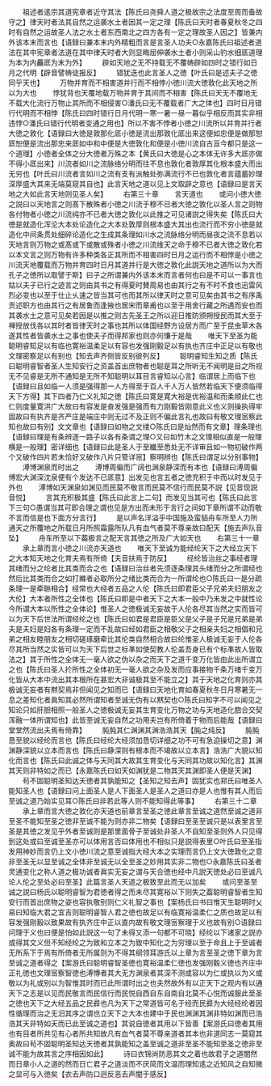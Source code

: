 <!-- { "loadSidebar": true } -->
　　祖述者逺宗其道宪章者近守其法【陈氏曰尧舜人道之极故宗之法度至周而备故守之】律天时者法其自然之运袭水土者因其一定之理【陈氏曰天时者春夏秋冬之四时有自然之运故圣人法之水土者东西南北之四方各有一定之理故圣人因之】皆兼内外该本末而言也【语録曰兼本末内外精粗而言是言圣人功夫○永嘉陈氏曰祖述者道法在其中宪章者法道在其中律天时者大则显晦屈伸袭水土者小则采山钓水细厎道理为本为内麤厎为末为外】
　　辟如天地之无不持载无不覆帱辟如四时之错行如日月之代明【辟音譬帱徒报反】
　　错犹迭也此言圣人之徳【叶氏曰是述夫子之徳同乎天也】
　　万物并育而不相害道并行而不相悖小徳川流大徳敦化此天地之所以为大也
　　悖犹背也天覆地载万物并育于其间而不相害【陈氏曰天无不覆地无不载大化流行万物止其所而不相侵害○潘氏曰无不覆载者广大之体也】四时日月错行代明而不相悖【陈氏曰四时错行日月代明一寒一暑一昼一暮似乎相反而其实非相违悖○潘氏曰错行代明者变通之用也】所以不害不悖者小徳之川流所以并育并行者大徳之敦化【语録曰大徳是敦那化厎小徳是流出那敦化厎出来这便如忠便是做那恕厎恕便是流出那忠来厎如中和中便是大徳敦化和便是小徳川流自古亘今都只是这一个道理】小徳者全体之分大徳者万殊之本【黄氏曰大徳是心之本体无许多大厎亦做不得小厎出来】川流者如川之流脉络分明而往不息也敦化者敦厚其化根本盛大而出无穷也【叶氏曰川流者言如川之流有支有派触处弥满流行不已也敦化者言蕴蓄妙理深厚盛大其来无端莫窥其自也】此言天地之道以见上文取辟之意也【语録曰是言天地之大如此言天地则见圣人矣】
　　右第三十章
　　言天道也
　　或问小徳大徳之説曰以天地言之则髙下散殊者小徳之川流于穆不已者大徳之敦化以圣人言之则物各付物者小徳之川流纯亦不已者大徳之敦化以此推之可见诸説之得失矣【陈氏曰大徳是就造化浑沦大本处论造化之大本处敦厚则根本盛大其出也流行而不穷小徳是就造化中间条贯处细碎论造化之生成其条理如川水之流脉络分明而昼夜之流不息若以天地言则万物之或髙或下或散或殊者小徳之川流维天之命于穆不已者大徳之敦化若以本文言之则万物有许多种类各正其所而不相害四时日月之运行而不相悖是小徳之川流天地覆载而万物并育四时日月其道并行是大徳之敦化此説天地之道所以为大而孔子之徳所以取譬于斯】曰子之所谓兼内外该本末而言者何也曰是不可以一事言也姑以夫子已行之迹言之则由其书之有得夏时賛周易也由其行之有不时不食也迅雷风烈必变也以至于仕止乆速之皆当其可也而其所以律天时之意可见矣由其书之有序禹贡述职方也由其行之有居鲁而逢掖也居宋而章甫也以至于用舍行藏之所遇而安也而其袭水土之意可见矣若因是以推之则古先圣王之所以迎日推防颁朔授民而其大至于禅授放伐各以其时者皆律天时之事也其所以体国经野方设居方而广至于昆虫草木各遂其性者皆袭水土之事也使夫子而得邦家也则亦何慊于是哉
　　唯天下至圣为能聪明睿知足以有临也寛裕温柔足以有容也发强刚毅足以有执也齐庄中正足以有敬也文理密察足以有别也【知去声齐侧皆反别彼列反】
　　聪明睿知生知之质【陈氏曰聪明睿智者圣人生知安行之资盖首出庶物者也聪是耳之所听无不闻明是目之所视无不见睿是无所不通知是无所不知聪明以耳目言睿知以心言】临谓居上而临下也【语録曰且如临一人须是强得那一人方得至于百人千人万人皆然若临天下便须临得天下方得】其下四者乃仁义礼知之徳【陈氏曰寛是寛大裕是优裕温和而柔顺此仁也仁则度量寛洪广大故曰有容发是奋发强是强而有力刚毅皆刚意此义也义则操执得牢固故曰有执齐是齐严庄是端庄中则无过不及正则不偏此言礼也故曰有敬文理宻察此知也故曰有别】文文章也【语録曰如物之文缕○陈氏曰是灿然而有文章】理条理也【语録曰理是有条辨逐一路子以各有条谓之理○又曰如竹木之文理相似直是一般理横是一般理】密详细也【语録曰此是圣人于至纎至悉处无不详审且如一物初破作两个又破作四片若未恰好又破作八片只管详宻】察明辨也【陈氏曰谓足以分别事物】
　　溥博渊泉而时出之
　　溥博周徧而广阔也渊泉静深而有本也【语録曰溥周徧博宏大渊深沈泉便有个发达不已厎意】出发见也言五者之徳充积于中而以时发见于外也
　　溥博如天渊泉如渊见而民莫不敬言而民莫不信行而民莫不説【见音现説音悦】
　　言其充积极其盛【陈氏曰此言上二句】而发见当其可也【陈氏曰此言下三句○愚谓当其可即合理之谓也见是方出而未形于言行之间如下章所谓不动而敬不言而信是也下面方分言行】
　　是以声名洋溢乎中国施及蛮貊舟车所至人力所通天之所覆地之所载日月所照霜露所队凡有血气者莫不尊亲故曰配天【施去声队音坠】
　　舟车所至以下葢极言之配天言其徳之所及广大如天也
　　右第三十一章
　　承上章而言小徳之川流亦天道也
　　唯天下至诚为能经纶天下之大经立天下之大本知天地之化育夫焉有所倚【夫音扶焉于防反】
　　经纶皆治丝之事经者理其绪而分之纶者比其类而合之也【语録曰治丝者先须逐条理其头绪而分之所谓经也然后比其类而合之如打縧者必取所分之绪比类而合为一所谓纶也○陈氏曰一是分疏条理一是牵聮相合】经常也大经者五品之人伦【陈氏曰即君臣父子兄弟夫妇朋友之大伦】大本者所性之全体也【陈氏曰即是中者天下之大本一般中乃未发之中就性论今所谓大本以所性之全体论】惟圣人之徳极诚无妄故于人伦各尽其当然之实而皆可以为天下后世法所谓经纶之也【陈氏曰如君是君臣是臣父是父子是子兄是兄弟是弟夫是夫妇是妇各有条理一定而不乱故曰经如君臣之相敬父子之相亲夫妇之相倡和兄弟之相友睦朋友之相切磋琢磨牵比其伦类自然相合故曰纶惟圣人极诚无妄于人伦各尽其所当然之实皆可以为天下后世之标凖如使契教人伦盖吾身已有个标凖故人皆取法之】其于所性之全体无一毫人欲之伪以杂之而天下之道千变万化皆由此出所谓立之也【陈氏曰圣人扵所性之全体初无一毫人欲之杂及发而应事接物千条万绪千变万化皆从大本中流出其本根所在甚宏大非诚极其至不能立之】其于天地之化育则亦其极诚无妄者有黙契焉非但闻见之知而已【语録曰天地化育如春夏秋冬日月寒暑无一息之差知化者眞知其必然所谓知者至诚无伪有以黙契也○陈氏曰知字不可以闻见之知论只如肝胆相照一般圣人之徳极诚无妄其生育变化万物之功与天地造化脗合交契浑融一体所谓知也】此皆至诚无妄自然之功用夫岂有所倚着于物而后能哉【语録曰堂堂然流出夫焉有倚靠】
　　肫肫其仁渊渊其渊浩浩其天【肫之纯反】
　　肫肫恳至貌以经纶而言也【陈氏曰经纶大经须加恳切详细之功不可有急迫操切之意】渊渊静深貌以立本而言也【陈氏曰静深则有根本而不竭故以立本言】浩浩广大貌以知化而言也【陈氏曰此诚之体与天同其大故其生育变化与天同其功故以知化言】其渊其天则非特如之而已【永嘉陈氏曰如天如渊犹是二物其天其渊即圣人便是天渊】
　　茍不固聪明圣知达天徳者其孰能知之【圣知之知去声】固犹实也郑氏曰唯圣人能知圣人也【语録曰问上面圣人是人下面圣人是圣人之道曰亦是人也惟有其人而后至诚之道乃始实见耳○陈氏曰非若此等人则不能知得此等事】
　　右第三十二章
　　承上章而言大徳之敦化亦天道也前章言至圣之徳此章言至诚之道然至诚之道非至圣不能知至圣之徳非至诚不能为则亦非二物矣【语録曰至圣至诚只是以表里言至圣是其徳之发见乎外者至诚则是那里面骨子至诚处非圣人不自知至圣则外人只见得到这处或曰至诚至圣亦可以体用言否曰体用也不相似只是説得表里○叶氏曰至圣指发用神妙而言仍上文小徳川流之意至诚指大经大本之实理而言仍上文大徳敦化之意非至圣无以显至诚之全体非至诚无以全至圣之妙用其实非二物也○永嘉陈氏曰圣者灵通变化之称人道之极功诚者眞实无妄之谓与天合徳也经中凡説天徳处必曰至诚凡论人伦之至处必曰至圣】此篇言圣人天道之极致至此而无以加矣
　　或问至圣至诚之説曰杨氏以聪明睿智为君徳者得之而未尽其寛裕以下则失之葢聪明睿智者生知安行而首出庶物之姿也容执敬别则仁义礼智之事也【案杨氏曰书曰惟天生聪明时乂易曰知临大君之宜吉则聪明睿智人君之徳也故足以有临寛裕温柔仁之质也故足以有容发强刚毅以致果故有执齐庄中正以直内故有敬文理宻察理于义也故有别○语録曰问理于义也曰便是怕如此説这一句了未得又添一句都不可晓】经纶以下诸家之説亦或得其文义但不知经纶之为致和立本之为致中知化之为穷理以至于命且上于至诚者无所系下于焉有所倚者无所属则为不得其纲领耳游氏以上章为言至圣之徳下章为言至诚之道者得之【案游氏曰聪明睿智圣徳也寛裕温柔仁徳也发强刚毅义徳也齐庄中正礼徳也文理宻察智徳也溥慱者其大无方渊泉者其深不测或容以为仁或执以为义或敬以为礼或别以为智惟其时而已此所谓时出之也夫然故外有以正天下之观内有以通天下之志是以见而民敬言而民信行而民悦自西自东自南自北莫不心悦而诚服此至圣之徳也天下之大经五品之民彛也凡为天下之常道皆可名于经而民彛为大经经纶者因性循理而治之无汨其序之谓也立天下之大本也建中于民也渊渊其渊非特如渊而已浩浩其天非特如天而已此至诚之道也】其说自徳者其用以下皆善【案游氏曰徳者其用也有目者所共见有心者所共知故凡有血气者莫不尊亲道者其本也非道同志一莫窥其奥故曰茍不固聪明圣知达天徳者其孰能知之盖至诚之道非至圣不能知至圣之徳非至诚不能为故其言之序相因如此】
　　诗曰衣锦尚防恶其文之着也故君子之道闇然而日章小人之道的然而日亡君子之道淡而不厌简而文温而理知逺之近知风之自知微之显可与入徳矣【衣去声防口迥反恶去声闇于感反】
